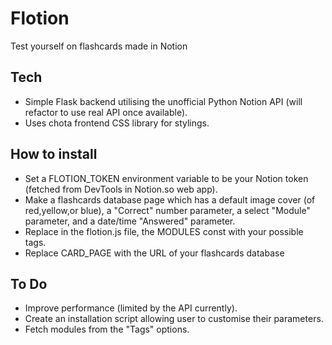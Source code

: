 # Flotion
Test yourself on flashcards made in Notion

## Tech
* Simple Flask backend utilising the unofficial Python Notion API (will refactor to use real API once available).
* Uses chota frontend CSS library for stylings.

## How to install
* Set a FLOTION_TOKEN environment variable to be your Notion token (fetched from DevTools in Notion.so web app).
* Make a flashcards database page which has a default image cover (of red,yellow,or blue), a "Correct" number parameter, a select "Module" parameter, and a date/time "Answered" parameter.
* Replace in the flotion.js file, the MODULES const with your possible tags.
* Replace CARD_PAGE with the URL of your flashcards database

## To Do
* Improve performance (limited by the API currently).
* Create an installation script allowing user to customise their parameters.
* Fetch modules from the "Tags" options.

